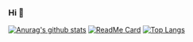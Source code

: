### Hi 👋
[![Anurag's github stats](https://github-readme-stats.vercel.app/api?username=zjinh)](https://github.com/anuraghazra/github-readme-stats)
[![ReadMe Card](https://github-readme-stats.vercel.app/api/pin/?username=zjinh&repo=CloudDisk)](https://github.com/anuraghazra/github-readme-stats)
[![Top Langs](https://github-readme-stats.vercel.app/api/top-langs/?username=zjinh)](https://github.com/anuraghazra/github-readme-stats)
<!--
**zjinh/ZJINH** is a ✨ _special_ ✨ repository because its `README.md` (this file) appears on your GitHub profile.

Here are some ideas to get you started:

- 🔭 I’m currently working on ...
- 🌱 I’m currently learning ...
- 👯 I’m looking to collaborate on ...
- 🤔 I’m looking for help with ...
- 💬 Ask me about ...
- 📫 How to reach me: ...
- 😄 Pronouns: ...
- ⚡ Fun fact: ...
-->
